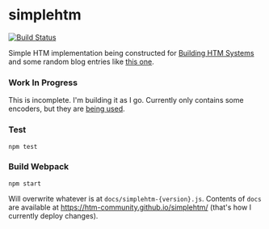 # simplehtm

[![Build Status](https://travis-ci.org/htm-community/simplehtm.svg?branch=master)](https://travis-ci.org/htm-community/simplehtm)

Simple HTM implementation being constructed for [Building HTM Systems](https://github.com/htm-community/building-htm-systems) and some random blog entries like [this one](https://numenta.com/blog/2018/05/25/how-grid-cells-map-space/).

### Work In Progress

This is incomplete. I'm building it as I go. Currently only contains some encoders, but they are [being used](https://buildinghtm.systems/encoding-numbers/). 

### Test

    npm test
    
### Build Webpack

    npm start

Will overwrite whatever is at `docs/simplehtm-{version}.js`. Contents of `docs` are available at <https://htm-community.github.io/simplehtm/> (that's how I currently deploy changes).
